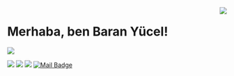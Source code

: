 <img align='right' src="https://github-readme-stats.vercel.app/api?username=cobanov&show_icons=true">

# Merhaba, ben Baran Yücel!

[![](https://medium.com/@baranyucel)](https://twitter.com/zbaranyucel)


[![](https://img.shields.io/badge/twitter-%231DA1F2.svg?&style=for-the-badge&logo=twitter&logoColor=white)](https://twitter.com/zbaranyucel)
[![](https://img.shields.io/badge/linkedin-%230077B5.svg?&style=for-the-badge&logo=linkedin&logoColor=white)](https://www.linkedin.com/in/zeki-baran-y%C3%BCcel-0786b3aa/)
[![](https://img.shields.io/badge/medium-%2312100E.svg?&style=for-the-badge&logo=medium&logoColor=white)](https://medium.com/@baranyucel)
[![Mail Badge](https://img.shields.io/badge/yucelzekibaran@gmail.com-c14438?style=for-the-badge&logo=Gmail&logoColor=white&link=mailto:yucelzekibaran@gmail.com)](mailto:yucelzekibaran@gmail.com)
